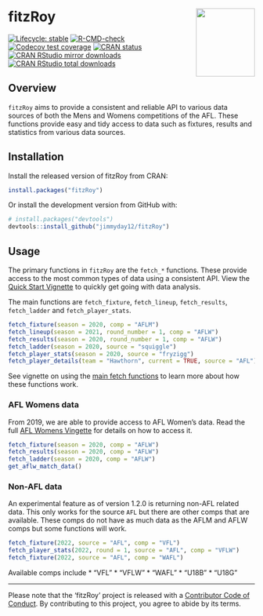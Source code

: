 
<!-- README.md is generated from README.Rmd. Please edit that file -->

# fitzRoy <img src="man/figures/fitz_hex.png" align="right" width="120" height="139"/>

<!-- badges: start -->

[![Lifecycle:
stable](https://img.shields.io/badge/lifecycle-stable-brightgreen.svg)](https://lifecycle.r-lib.org/articles/stages.html#stable)
[![R-CMD-check](https://github.com/jimmyday12/fitzRoy/actions/workflows/R-CMD-check.yaml/badge.svg)](https://github.com/jimmyday12/fitzRoy/actions/workflows/R-CMD-check.yaml)
[![Codecov test
coverage](https://codecov.io/gh/jimmyday12/fitzRoy/branch/main/graph/badge.svg)](https://app.codecov.io/gh/jimmyday12/fitzRoy?branch=main)
[![CRAN
status](https://www.r-pkg.org/badges/version/fitzRoy)](https://CRAN.R-project.org/package=fitzRoy)
[![CRAN RStudio mirror
downloads](https://cranlogs.r-pkg.org/badges/fitzRoy)](https://www.r-pkg.org/pkg/fitzRoy)
[![CRAN RStudio total
downloads](https://cranlogs.r-pkg.org/badges/grand-total/fitzRoy)](https://www.r-pkg.org/pkg/fitzRoy)

<!-- badges: end -->

## Overview

`fitzRoy` aims to provide a consistent and reliable API to various data
sources of both the Mens and Womens competitions of the AFL. These
functions provide easy and tidy access to data such as fixtures, results
and statistics from various data sources.

## Installation

Install the released version of fitzRoy from CRAN:

``` r
install.packages("fitzRoy")
```

Or install the development version from GitHub with:

``` r
# install.packages("devtools")
devtools::install_github("jimmyday12/fitzRoy")
```

## Usage

The primary functions in `fitzRoy` are the `fetch_*` functions. These
provide access to the most common types of data using a consistent API.
View the [Quick Start
Vignette](https://jimmyday12.github.io/fitzRoy/articles/fitzRoy.html) to
quickly get going with data analysis.

The main functions are `fetch_fixture`, `fetch_lineup`, `fetch_results`,
`fetch_ladder` and `fetch_player_stats`.

``` r
fetch_fixture(season = 2020, comp = "AFLM")
fetch_lineup(season = 2021, round_number = 1, comp = "AFLW")
fetch_results(season = 2020, round_number = 1, comp = "AFLW")
fetch_ladder(season = 2020, source = "squiggle")
fetch_player_stats(season = 2020, source = "fryzigg")
fetch_player_details(team = "Hawthorn", current = TRUE, source = "AFL")
```

See vignette on using the [main fetch
functions](https://jimmyday12.github.io/fitzRoy/articles/main-fetch-functions.html)
to learn more about how these functions work.

### AFL Womens data

From 2019, we are able to provide access to AFL Women’s data. Read the
full [AFL Womens
Vingette](https://jimmyday12.github.io/fitzRoy/articles/womens-stats.html)
for details on how to access it.

``` r
fetch_fixture(season = 2020, comp = "AFLW")
fetch_results(season = 2020, comp = "AFLW")
fetch_ladder(season = 2020, comp = "AFLW")
get_aflw_match_data()
```

### Non-AFL data

An experimental feature as of version 1.2.0 is returning non-AFL related
data. This only works for the source `AFL` but there are other comps
that are available. These comps do not have as much data as the AFLM and
AFLW comps but some functions will work.

``` r
fetch_fixture(2022, source = "AFL", comp = "VFL")
fetch_player_stats(2022, round = 1, source = "AFL", comp = "VFLW")
fetch_fixture(2022, source = "AFL", comp = "WAFL")
```

Available comps include \* “VFL” \* “VFLW” \* “WAFL” \* “U18B” \* “U18G”

------------------------------------------------------------------------

Please note that the ‘fitzRoy’ project is released with a [Contributor
Code of
Conduct](https://jimmyday12.github.io/fitzRoy/CODE_OF_CONDUCT.html). By
contributing to this project, you agree to abide by its terms.
